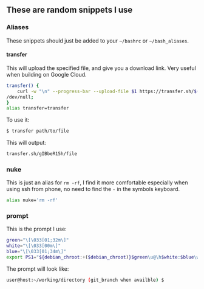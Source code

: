 
## These are random snippets I use
### Aliases
These snippets should just be added to your `~/bashrc` or `~/bash_aliases`.
#### transfer
This will upload the specified file, and give you a download link. Very useful when building on Google Cloud.
```bash
transfer() {
    curl -w "\n" --progress-bar --upload-file $1 https://transfer.sh/$(basename $1) | tee
/dev/null;
}
alias transfer=transfer
```
To use it:
```bash
$ transfer path/to/file
```
This will output:
```bash
transfer.sh/gIBbeR15h/file
```
### nuke
This is just an alias for `rm -rf`, I find it more comfortable especially when using ssh from phone, no need to find the `-` in the symbols keyboard.
```bash
alias nuke='rm -rf'
```
### prompt
This is the prompt I use:
```bash
green="\[\033[01;32m\]"
white="\[\033[00m\]"
blue="\[\033[01;34m\]"
export PS1="${debian_chroot:+($debian_chroot)}$green\u@\h$white:$blue\w$white\$(__git_ps1) \$ "
```
The prompt will look like:
```bash
user@host:~/working/directory (git_branch when availble) $
```

